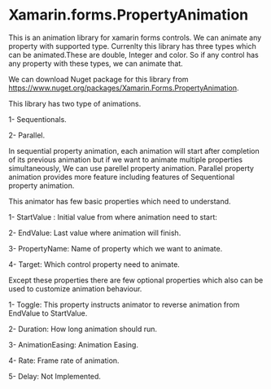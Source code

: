 # Xamarin.forms.PropertyAnimation

This is an animation library for xamarin forms controls. We can animate any property with supported type. Currenlty this library has three types which can be animated.These are double, Integer and color. So if any control has any property with these types, we can animate that. 

We can download Nuget package for this library from https://www.nuget.org/packages/Xamarin.Forms.PropertyAnimation. 

This library has two type of animations.

1- Sequentionals.

2- Parallel.

In sequential property animation, each animation will start after completion of its previous animation but if we want to animate multiple properties simultaneously, We can use parellel property animation. Parallel property animation provides more feature including features of Sequentional property animation.

This animator has few basic properties which need to understand.

1- StartValue : Initial value from where animation need to start:

2- EndValue: Last value where animation will finish.

3- PropertyName: Name of property which we want to animate.

4- Target: Which control property need to animate.


Except these properties there are few optional properties which also can be used to customize animation behaviour.

1- Toggle: This property instructs animator to reverse animation from EndValue to StartValue.

2- Duration: How long animation should run.

3- AnimationEasing: Animation Easing.

4- Rate: Frame rate of animation.

5- Delay: Not Implemented.




  







